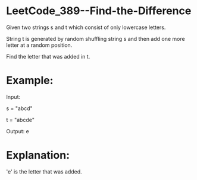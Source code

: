 # LeetCode_389--Find-the-Difference

Given two strings s and t which consist of only lowercase letters.

String t is generated by random shuffling string s and then add one more letter at a random position.

Find the letter that was added in t.

# Example:

Input:

s = "abcd"

t = "abcde"

Output:
e

# Explanation:

'e' is the letter that was added.

